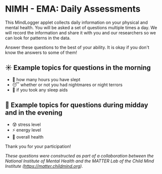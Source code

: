 # NIMH - EMA: Daily Assessments

This MindLogger applet collects daily information on your physical and mental health. 
You will be asked a set of questions multiple times a day. We will record the information and share it with you and our researchers so we can look for patterns in the data.

Answer these questions to the best of your ability. It is okay if you don't know the answers to some of them!

## ☀️ Example topics for questions in the morning

* 🛌 how many hours you have slept
* 😴 whether or not you had nightmares or night terrors
* 💊 if you took any sleep aids

## 🌙 Example topics for questions during midday and in the evening

* 😰 stress level
* ⚡️  energy level
* 🏥 overall health

Thank you for your participation!

*These questions were constructed as part of a collaboration between the National Institute of Mental Health and the MATTER Lab of the Child Mind Institute (https://matter.childmind.org).*
